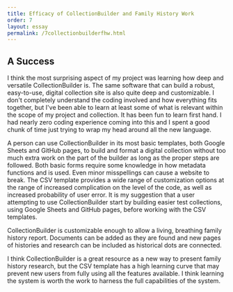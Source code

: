```yaml
---
title: Efficacy of CollectionBuilder and Family History Work
order: 7
layout: essay
permalink: /7collectionbuilderfhw.html
---
```


## A Success 

I think the most surprising aspect of my project was learning how deep and versatile CollectionBuilder is. The same software that can build a robust, easy-to-use, digital collection site is also quite deep and customizable. I don't completely understand the coding involved and how everything fits together, but I've been able to learn at least some of what is relevant within the scope of my project and collection. It has been fun to learn first hand. I had nearly zero coding experience coming into this and I spent a good chunk of time just trying to wrap my head around all the new language.

A person can use CollectionBuilder in its most basic templates, both Google Sheets and GitHub pages, to build and format a digital collection without too much extra work on the part of the builder as long as the proper steps are followed. Both basic forms require some knowledge in how metadata functions and is used. Even minor misspellings can cause a website to break. The CSV template provides a wide range of customization options at the range of increased complication on the level of the code, as well as increased probability of user error. It is my suggestion that a user attempting to use CollectionBuilder start by building easier test collections, using Google Sheets and GitHub pages, before working with the CSV templates.

CollectionBuilder is customizable enough to allow a living, breathing family history report. Documents can be added as they are found and new pages of histories and research can be included as historical dots are connected.

I think CollectionBuilder is a great resource as a new way to present family history research, but the CSV template has a high learning curve that may prevent new users from fully using all the features available. I think learning the system is worth the work to harness the full capabilities of the system. 
